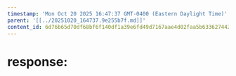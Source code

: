 ```yaml
---
timestamp: 'Mon Oct 20 2025 16:47:37 GMT-0400 (Eastern Daylight Time)'
parent: '[[../20251020_164737.9e255b7f.md]]'
content_id: 6d76b65d70df68bf6f140df1a39e6fd49d7167aae4d02faa5b63362744266256
---
```


# response:
